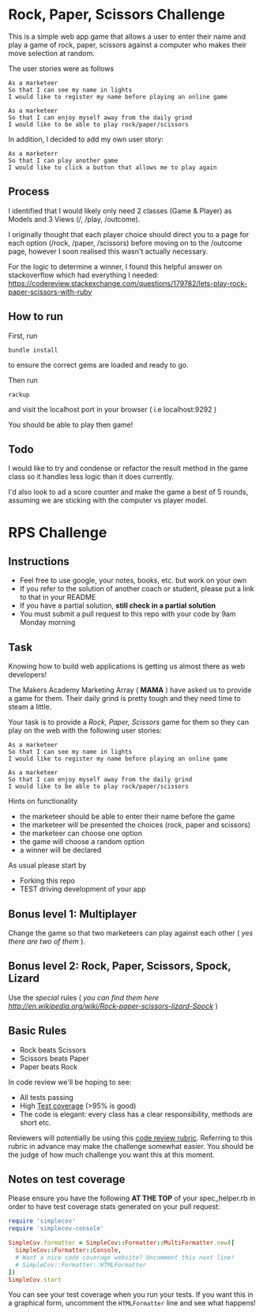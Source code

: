 # Rock, Paper, Scissors Challenge

This is a simple web app game that allows a user to enter their name and play a game of rock, paper, scissors against a computer who makes their move selection at random.

The user stories were as follows

```
As a marketeer
So that I can see my name in lights
I would like to register my name before playing an online game

As a marketeer
So that I can enjoy myself away from the daily grind
I would like to be able to play rock/paper/scissors
```

In addition, I decided to add my own user story:

```
As a marketerr
So that I can play another game
I would like to click a button that allows me to play again
```

## Process

I identified that I would likely only need 2 classes (Game & Player) as Models and 3 Views (/, /play, /outcome). 

I originally thought that each player choice should direct you to a page for each option (/rock, /paper, /scissors) before moving on to the /outcome page, however I soon realised this wasn't actually necessary.

For the logic to determine a winner, I found this helpful answer on stackoverflow which had everything I needed: https://codereview.stackexchange.com/questions/179782/lets-play-rock-paper-scissors-with-ruby


## How to run

First, run 

```
bundle install
```
to ensure the correct gems are loaded and ready to go.


Then run 
```
rackup
```
and visit the localhost port in your browser ( i.e localhost:9292 )

You should be able to play then game!

## Todo

I would like to try and condense or refactor the result method in the game class so it handles less logic than it does currently.

I'd also look to ad a score counter and make the game a best of 5 rounds, assuming we are sticking with the computer vs player model.

# RPS Challenge

Instructions
-------

* Feel free to use google, your notes, books, etc. but work on your own
* If you refer to the solution of another coach or student, please put a link to that in your README
* If you have a partial solution, **still check in a partial solution**
* You must submit a pull request to this repo with your code by 9am Monday morning

Task
----

Knowing how to build web applications is getting us almost there as web developers!

The Makers Academy Marketing Array ( **MAMA** ) have asked us to provide a game for them. Their daily grind is pretty tough and they need time to steam a little.

Your task is to provide a _Rock, Paper, Scissors_ game for them so they can play on the web with the following user stories:

```
As a marketeer
So that I can see my name in lights
I would like to register my name before playing an online game

As a marketeer
So that I can enjoy myself away from the daily grind
I would like to be able to play rock/paper/scissors
```

Hints on functionality

- the marketeer should be able to enter their name before the game
- the marketeer will be presented the choices (rock, paper and scissors)
- the marketeer can choose one option
- the game will choose a random option
- a winner will be declared


As usual please start by

* Forking this repo
* TEST driving development of your app


## Bonus level 1: Multiplayer

Change the game so that two marketeers can play against each other ( _yes there are two of them_ ).

## Bonus level 2: Rock, Paper, Scissors, Spock, Lizard

Use the _special_ rules ( _you can find them here http://en.wikipedia.org/wiki/Rock-paper-scissors-lizard-Spock_ )

## Basic Rules

- Rock beats Scissors
- Scissors beats Paper
- Paper beats Rock

In code review we'll be hoping to see:

* All tests passing
* High [Test coverage](https://github.com/makersacademy/course/blob/main/pills/test_coverage.md) (>95% is good)
* The code is elegant: every class has a clear responsibility, methods are short etc.

Reviewers will potentially be using this [code review rubric](docs/review.md).  Referring to this rubric in advance may make the challenge somewhat easier.  You should be the judge of how much challenge you want this at this moment.

Notes on test coverage
----------------------

Please ensure you have the following **AT THE TOP** of your spec_helper.rb in order to have test coverage stats generated
on your pull request:

```ruby
require 'simplecov'
require 'simplecov-console'

SimpleCov.formatter = SimpleCov::Formatter::MultiFormatter.new([
  SimpleCov::Formatter::Console,
  # Want a nice code coverage website? Uncomment this next line!
  # SimpleCov::Formatter::HTMLFormatter
])
SimpleCov.start
```

You can see your test coverage when you run your tests. If you want this in a graphical form, uncomment the `HTMLFormatter` line and see what happens!
